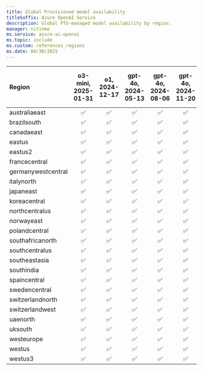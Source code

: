 ```yaml
---
title: Global Provisioned model availability
titleSuffix: Azure OpenAI Service
description: Global PTU-managed model availability by region.
manager: nitinme
ms.service: azure-ai-openai
ms.topic: include
ms.custom: references_regions
ms.date: 04/30/2025
---
```


| **Region**     | **o3-mini**, **2025-01-31**   | **o1**, **2024-12-17**   | **gpt-4o**, **2024-05-13**   | **gpt-4o**, **2024-08-06**   | **gpt-4o**, **2024-11-20**   | **gpt-4o-mini**, **2024-07-18**   | **gpt-4.1**, **2025-04-14** |
|:-------------------|:---------------------------:|:----------------------:|:--------------------------:|:--------------------------:|:--------------------------:|:-------------------------------:|:----------:|
| australiaeast      | ✅                        | ✅                   | ✅                       | ✅                       | ✅                       | ✅                            |      |
| brazilsouth        | ✅                        | ✅                   | ✅                       | ✅                       | ✅                       | ✅                            |      |
| canadaeast         | ✅                        | ✅                   | ✅                       | ✅                       | ✅                       | ✅                            |      |
| eastus             | ✅                        | ✅                   | ✅                       | ✅                       | ✅                       | ✅                            |      |
| eastus2            | ✅                        | ✅                   | ✅                       | ✅                       | ✅                       | ✅                            |      |
| francecentral      | ✅                        | ✅                   | ✅                       | ✅                       | ✅                       | ✅                            |      |
| germanywestcentral | ✅                        | ✅                   | ✅                       | ✅                       | ✅                       | ✅                            |      |
| italynorth         | ✅                        | ✅                   | ✅                       | ✅                       | ✅                       | ✅                            |      |
| japaneast          | ✅                        | ✅                   | ✅                       | ✅                       | ✅                       | ✅                            |      |
| koreacentral       | ✅                        | ✅                   | ✅                       | ✅                       | ✅                       | ✅                            |      |
| northcentralus     | ✅                        | ✅                   | ✅                       | ✅                       | ✅                       | ✅                            |      |
| norwayeast         | ✅                        | ✅                   | ✅                       | ✅                       | ✅                       | ✅                            |      |
| polandcentral      | ✅                        | ✅                   | ✅                       | ✅                       | ✅                       | ✅                            |      |
| southafricanorth   | ✅                        | ✅                   | ✅                       | ✅                       | ✅                       | ✅                            |      |
| southcentralus     | ✅                        | ✅                   | ✅                       | ✅                       | ✅                       | ✅                            |      |
| southeastasia      | ✅                        | ✅                   | ✅                       | ✅                       | ✅                       | ✅                            |      |
| southindia         | ✅                        | ✅                   | ✅                       | ✅                       | ✅                       | ✅                            |      |
| spaincentral       | ✅                        | ✅                   | ✅                       | ✅                       | ✅                       | ✅                            |      |
| swedencentral      | ✅                        | ✅                   | ✅                       | ✅                       | ✅                       | ✅                            | ✅     |
| switzerlandnorth   | ✅                        | ✅                   | ✅                       | ✅                       | ✅                       | ✅                            |      |
| switzerlandwest    | ✅                        | ✅                   | ✅                       | ✅                       | ✅                       | ✅                            |      |
| uaenorth           | ✅                        | ✅                   | ✅                       | ✅                       | ✅                       | ✅                            |      |
| uksouth            | ✅                        | ✅                   | ✅                       | ✅                       | ✅                       | ✅                            |      |
| westeurope         | ✅                        | ✅                   | ✅                       | ✅                       | ✅                       | ✅                            |      |
| westus             | ✅                        | ✅                   | ✅                       | ✅                       | ✅                       | ✅                            |      |
| westus3            | ✅                        | ✅                   | ✅                       | ✅                       | ✅                       | ✅                            |      |
